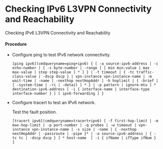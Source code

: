 Checking IPv6 L3VPN Connectivity and Reachability
=================================================

Checking IPv6 L3VPN Connectivity and Reachability

#### Procedure

* Configure ping to test IPv6 network connectivity.
  
  
  ```
  [ping ipv6](cmdqueryname=ping+ipv6) { [ -a source-ipv6-address | -c echo-number | { -s byte-number | -range [ [ min min-value | max max-value | step step-value ] * ] } | -t timeout | { -tc traffic-class-value | -dscp dscp } | vpn-instance vpn-instance-name | -m wait-time | -name | -nexthop nextHopAddr | -h hoplimit | { -brief | [ -system-time | -ri | -detail ] * } | -p pattern | ignore-mtu ] * destination-ipv6-address [ -i { interface-name | interface-type interface-number } ] [ ipv6-forwarding ] }
  ```
* Configure tracert to test an IPv6 network.
  
  
  
  Test the fault position.
  
  ```
  [tracert ipv6](cmdqueryname=tracert+ipv6) [ -f first-hop-limit | -m max-hop-limit | -p port-number | -q probes | -w timeout | vpn-instance vpn-instance-name | -s size | -name | { -nexthop nextHopAddr | -passroute | -pipe }* | -a source-ipv6-address | { -tc tc | -dscp dscp } ] * host-name  [ -i { ifName | ifType ifNum } ]
  ```